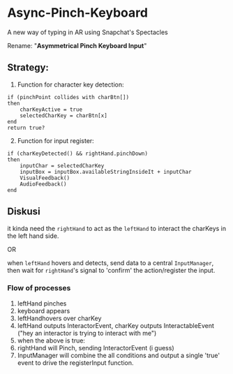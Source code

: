 # Async-Pinch-Keyboard
A new way of typing in AR using Snapchat's Spectacles


Rename: "**Asymmetrical Pinch Keyboard Input**"

## Strategy:

1. Function for character key detection:

``` Pseudocode
if (pinchPoint collides with charBtn[])
then
    charKeyActive = true
    selectedCharKey = charBtn[x]
end
return true?
```

2. Function for input register:

``` Pseudocode
if (charKeyDetected() && rightHand.pinchDown)
then
    inputChar = selectedCharKey
    inputBox = inputBox.availableStringInsideIt + inputChar
    VisualFeedback()
    AudioFeedback()
end
```
## Diskusi

it kinda need the `rightHand` to act as the `leftHand` to interact the charKeys in the left hand side.

OR 

when `leftHand` hovers and detects, send data to a central `InputManager`, then wait for `rightHand`'s  signal to 'confirm' the action/register the input.

### Flow of processes

1. leftHand pinches
2. keyboard appears
3. leftHandhovers over charKey
4. leftHand outputs InteractorEvent, charKey outputs InteractableEvent ("hey an interactor is trying to interact with me")
5. when the above is true:
6. rightHand will Pinch, sending InteractorEvent (i guess)
7. InputManager will combine the all conditions and output a single 'true' event to drive the registerInput function.